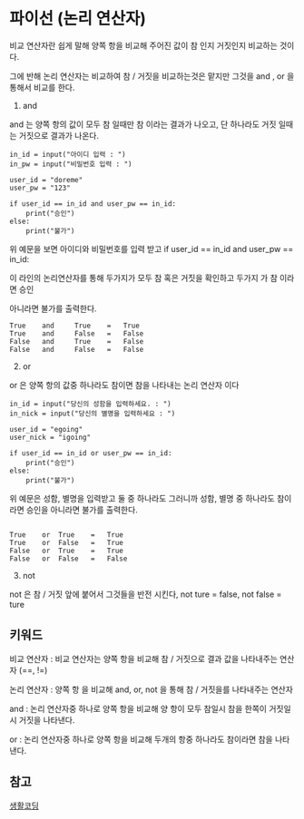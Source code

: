 # 파이선 (논리 연산자)

비교 연산자란 쉽게 말해 양쪽 항을 비교해 주어진 값이 참 인지 거짓인지 비교하는 것이다. 

그에 반해 논리 연산자는 비교하여 참 / 거짓을 비교하는것은 맡지만 그것을 and , or 을 통해서 비교를 한다.

1. and 

and 는 양쪽 항의 값이 모두 참 일때만 참 이라는 결과가 나오고, 단 하나라도 거짓 일때는 거짓으로 결과가 나온다.

```
in_id = input("아이디 입력 : ")
in_pw = input("비밀번호 입력 : ")

user_id = "doreme"
user_pw = "123"

if user_id == in_id and user_pw == in_id:
    print("승인")
else:
	print("불가")

```
위 예문을 보면 아이디와 비밀번호를 입력 받고 if user_id == in_id and user_pw == in_id:

이 라인의 논리연산자를 통해 두가지가 모두 참 혹은 거짓을 확인하고 두가지 가 참 이라면 승인

아니라면 불가를 출력한다.

```
True	and		True	= 	True
True	and		False	=	False
False	and		True	= 	False
False	and		False	= 	False

```



2. or

or 은 양쪽 항의 값중 하나라도 참이면 참을 나타내는 논리 연산자 이다 

```
in_id = input("당신의 성함을 입력하세요. : ")
in_nick = input("당신의 별명을 입력하세요 : ")

user_id = "egoing"
user_nick = "igoing"

if user_id == in_id or user_pw == in_id:
	print("승인")
else:
	print("불가")

```
위 예문은 성함, 별명을 입력받고 둘 중 하나라도 그러니까 성함, 별명 중 하나라도 참이라면 승인을 아니라면 불가를 출력한다. 

```

True	or	True	=	True
True	or	False	=	True
False	or	True	=	True
False	or	False	=	False
```

3. not

not 은 참 / 거짓 앞에 붙어서 그것들을 반전 시킨다, not ture = false, not false = ture


## 키워드

비교 연산자 : 비교 연산자는 양쪽 항을 비교해 참 / 거짓으로 결과 값을 나타내주는 연산자 (==, !=)

논리 연산자 : 양쪽 항 을 비교해 and, or, not 을 통해 참 / 거짓을를 나타내주는 연산자 

and : 논리 연산자중 하나로 양쪽 항을 비교해 양 항이 모두 참일시 참을 한쪽이 거짓일시 거짓을 나타낸다.

or : 논리 연산자중 하나로 양쪽 항을 비교해 두개의 항중 하나라도 참이라면 참을 나타낸다.


## 참고
[생활코딩](https://opentutorials.org/course/1750/9619)       

